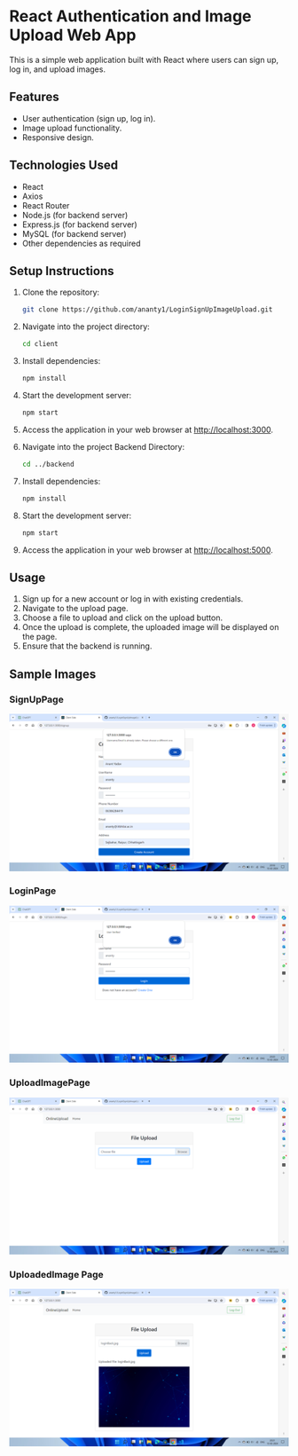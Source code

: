 # React Authentication and Image Upload Web App

This is a simple web application built with React where users can sign up, log in, and upload images.

## Features

- User authentication (sign up, log in).
- Image upload functionality.
- Responsive design.

## Technologies Used

- React
- Axios
- React Router
- Node.js (for backend server)
- Express.js (for backend server)
- MySQL (for backend server)
- Other dependencies as required

## Setup Instructions

1. Clone the repository:

    ```bash
    git clone https://github.com/ananty1/LoginSignUpImageUpload.git
    ```

2. Navigate into the project directory:

    ```bash
    cd client
    ```

3. Install dependencies:

    ```bash
    npm install
    ```

4. Start the development server:

    ```bash
    npm start
    ```

5. Access the application in your web browser at [http://localhost:3000](http://localhost:3000).

6. Navigate into the project Backend Directory:

    ```bash
    cd ../backend
    ```

7. Install dependencies:

    ```bash
    npm install
    ```

8. Start the development server:

    ```bash
    npm start
    ```

9. Access the application in your web browser at [http://localhost:5000](http://localhost:5000).

## Usage

1. Sign up for a new account or log in with existing credentials.
2. Navigate to the upload page.
3. Choose a file to upload and click on the upload button.
4. Once the upload is complete, the uploaded image will be displayed on the page.
5. Ensure that the backend is running.

## Sample Images

### SignUpPage
![Alt Text](client/public/Images/SignUpPage.png)

### LoginPage
![Alt Text](client/public/Images/LoginPage.png)

### UploadImagePage
![Alt Text](client/public/Images/UploadFile.png)


### UploadedImage Page
![Alt Text](client/public/Images/UploadedImage.png)
